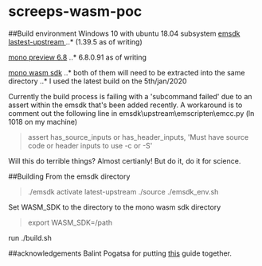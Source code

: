 # screeps-wasm-poc

##Build environment
Windows 10 with ubuntu 18.04 subsystem
[emsdk lastest-upstream ](https://emscripten.org/docs/getting_started/downloads.html) 
	..* (1.39.5 as of writing)

[mono preview 6.8](https://www.mono-project.com/download/preview/)
	..* 6.8.0.91 as of writing

[mono wasm sdk](https://github.com/mono/mono/blob/master/sdks/wasm/docs/getting-started/obtain-wasm-sdk.md)
	..* both of them will need to be extracted into the same directory
	..* I used the latest build on the 5th/jan/2020

Currently the build process is failing with a 'subcommand failed' due to an assert within the emsdk that's been added recently. 
A workaround is to comment out the following line in emsdk\upstream\emscripten\emcc.py (ln 1018 on my machine)
>assert has_source_inputs or has_header_inputs, 'Must have source code or header inputs to use -c or -S'

Will this do terrible things? Almost certianly! But do it, do it for science.

##Building
From the emsdk directory
>./emsdk activate latest-upstream 
>./source ./emsdk_env.sh

Set WASM_SDK to the directory to the mono wasm sdk directory
>export WASM_SDK=/path

run ./build.sh

##acknowledgements
Balint Pogatsa for putting [this](https://balintpogatsa.github.io/2019/05/05/webassembly-mono-aot-example.html) guide together.